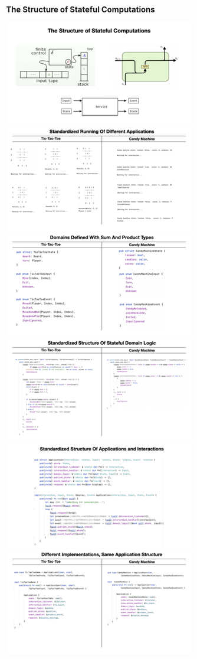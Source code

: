 ## The Structure of Stateful Computations

![](./images/stateful.001.jpeg)
![](./images/stateful.002.jpeg)
![](./images/stateful.003.jpeg)
![](./images/stateful.004.jpeg)
![](./images/stateful.005.jpeg)
![](./images/stateful.006.jpeg)
